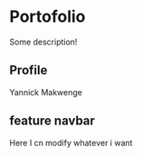 # Portofolio

Some description!

## Profile 

Yannick Makwenge

## feature navbar

Here I cn modify whatever i want